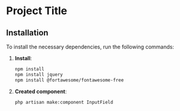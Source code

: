 # Project Title

## Installation

To install the necessary dependencies, run the following commands:

1. **Install**:

    ```bash
    npm install
    npm install jquery
    npm install @fortawesome/fontawesome-free
    ```

2. **Created component**:

    ```bash
    php artisan make:component InputField
    ```

